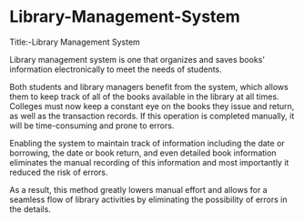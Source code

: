 # Library-Management-System

Title:-Library Management System

Library management system is one that organizes and saves books’ information electronically to meet the needs of students.  

Both students and library managers benefit from the system, which allows them to keep track of all of the books available in the library at all times. Colleges must now keep a constant eye on the books they issue and return, as well as the transaction records. If this operation is completed manually, it will be time-consuming and prone to errors.

Enabling the system to maintain track of information including the date or borrowing, the date or book return, and even detailed book information eliminates the manual recording of this information and most importantly it reduced the risk of errors.

As a result, this method greatly lowers manual effort and allows for a seamless flow of library activities by eliminating the possibility of errors in the details.


